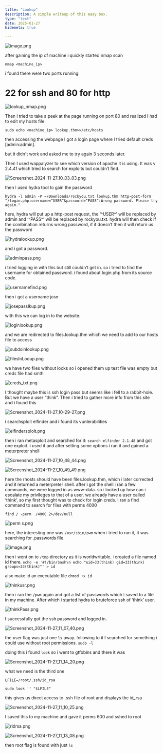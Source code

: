 ```yaml
---
title: "Lookup"
description: A simple writeup of this easy box.
type: "text"
date: 2025-01-27
hidemeta: true

---
```


![image.png](lookup%20thm%20149b62881f0980b78996cc37fe1ab28a/image.png)

after gaining the ip of machine i quickly started nmap scan

`nmap <machine_ip>`

i found there were two ports running 

# 22 for ssh and 80 for http

![lookup_nmap.png](lookup%20thm%20149b62881f0980b78996cc37fe1ab28a/lookup_nmap.png)

Then I tried to take a peek at the page running on port 80 and realized I had to edit my hosts file

`sudo echo <machine_ip> lookup.thm>>/etc/hosts`

then accessing the webpage I got a login page where I tried default creds [admin:admin].

but it didn't work and asked me to try again 3 seconds later.

Then I used wappalyzer to see which version of apache it is using. It was v 2.4.41 which tried to search for exploits but couldn’t find.

![Screenshot_2024-11-27_10_03_03.png](lookup%20thm%20149b62881f0980b78996cc37fe1ab28a/8403eaba-4230-4c19-92b9-45cdf6119e56.png)

then I used hydra tool to gain the password

`hydra -l admin -P ~/Downloads/rockyou.txt lookup.thm http-post-form "/login.php:username=^USER^&password=^PASS^:Wrong password. Please try again."`

here, hydra will put up a http-post request, the ‘^USER^’ will be replaced by admin and ‘^PASS^’ will be replaced by rockyou.txt. hydra will then check if the combination returns wrong password, if it doesn’t then it will return us the password

![hydralookup.png](lookup%20thm%20149b62881f0980b78996cc37fe1ab28a/hydralookup.png)

and i got a password.

![adminpass.png](lookup%20thm%20149b62881f0980b78996cc37fe1ab28a/adminpass.png)

i tried logging in with this but  still couldn’t get in. so i tried to find the username for obtained password. i found about login.php from its source code.

![usernamefind.png](lookup%20thm%20149b62881f0980b78996cc37fe1ab28a/usernamefind.png)

then i got a username jose

![josepasslkup.png](lookup%20thm%20149b62881f0980b78996cc37fe1ab28a/josepasslkup.png)

with this we can log in to the website. 

![loginlookup.png](lookup%20thm%20149b62881f0980b78996cc37fe1ab28a/loginlookup.png)

and we are redirected to files.lookup.thm which we need to add to our hosts file to access

![subdoinlookup.png](lookup%20thm%20149b62881f0980b78996cc37fe1ab28a/subdoinlookup.png)

![filesInLooup.png](lookup%20thm%20149b62881f0980b78996cc37fe1ab28a/filesInLooup.png)

we have two files without locks so i opened them up test file was empty but creds file had smth

![creds_txt.png](lookup%20thm%20149b62881f0980b78996cc37fe1ab28a/creds_txt.png)

I thought maybe this is ssh login pass but seems like i fell to a rabbit-hole. But we have a user “think”. Then i tried to gather more info from this site and i found this

![Screenshot_2024-11-27_10-29-27.png](lookup%20thm%20149b62881f0980b78996cc37fe1ab28a/Screenshot_2024-11-27_10-29-27.png)

i searchsploit elfinder and i found its vunlerabilities

![elfindersploit.png](lookup%20thm%20149b62881f0980b78996cc37fe1ab28a/elfindersploit.png)

then i ran metasploit and searched for it: `search elfinder 2.1.48` and got one exploit. i used it and after setting some options i ran it and gained a meterpreter shell

![Screenshot_2024-11-27_10_48_44.png](lookup%20thm%20149b62881f0980b78996cc37fe1ab28a/1e43f06a-2c85-4d9a-8656-d8a8668c9707.png)

![Screenshot_2024-11-27_10_49_49.png](lookup%20thm%20149b62881f0980b78996cc37fe1ab28a/2d33af82-a67d-4b9e-ab52-b329c852a62e.png)

here the rhosts should have been files.lookup.thm, which i later corrected and it returned a meterpreter shell. after i got the shell i ran a few commands, we were logged in as www-data. so i looked up how can i escalate my privileges to that of a user. we already have a user called ‘think’, so my first thought was to check for login creds. I ran a find command to search for files with perms 4000

`find / -perm  /4000 2>/dev/null`

![perm s.png](lookup%20thm%20149b62881f0980b78996cc37fe1ab28a/perm_s.png)

here, the interesting one was `/usr/sbin/pwm` when i tried to run it, it was searching for .passwords file.

![image.png](lookup%20thm%20149b62881f0980b78996cc37fe1ab28a/image%201.png)

 then i went on to `/tmp` directory as it is worldwritable. i created a file named id there.
`echo -e '#!/bin/bash\n echo "uid=33(think) gid=33(think) groups=33(think)"' > id`

also make id an executable file `chmod +x id`

![thinkusr.png](lookup%20thm%20149b62881f0980b78996cc37fe1ab28a/thinkusr.png)

then  i ran the `/pwm` again and got a list of passwords which I saved to a file in my machine. After which  i started hydra to bruteforce ssh of ‘think’ user.

![thinkPass.png](lookup%20thm%20149b62881f0980b78996cc37fe1ab28a/thinkPass.png)

I successfully got the ssh password and logged in.

![Screenshot_2024-11-27_11_07_40.png](lookup%20thm%20149b62881f0980b78996cc37fe1ab28a/ec2c7910-ab05-42a8-863d-59e9a002cc25.png)

the user flag was just one `ls` away. following to it I searched for something i could use without root permissions. `sudo -l`

doing this i found `look` so i went to gtfobins and there it was

![Screenshot_2024-11-27_11_14_20.png](lookup%20thm%20149b62881f0980b78996cc37fe1ab28a/11edc3bb-eb83-41ea-9665-78d7a1f0cf75.png)

what we need is the third one

```
LFILE=/root/.ssh/id_rsa

sudo look '' "$LFILE"
```

this gives us direct access to .ssh file of root and displays the id_rsa

![Screenshot_2024-11-27_11_10_25.png](lookup%20thm%20149b62881f0980b78996cc37fe1ab28a/Screenshot_2024-11-27_11_10_25.png)

I saved this to my machine and gave it perms 600 and sshed to root

![ridrsa.png](lookup%20thm%20149b62881f0980b78996cc37fe1ab28a/ridrsa.png)

![Screenshot_2024-11-27_11_13_08.png](lookup%20thm%20149b62881f0980b78996cc37fe1ab28a/e06c29c3-b37c-4b4a-90f8-3f880bd1d1ef.png)

then root flag is found with just `ls`